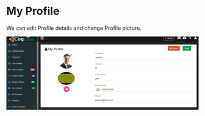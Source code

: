 # My Profile

We can edit Profile details and change Profile picture.

![](../.gitbook/assets/image%20%28193%29.png)


